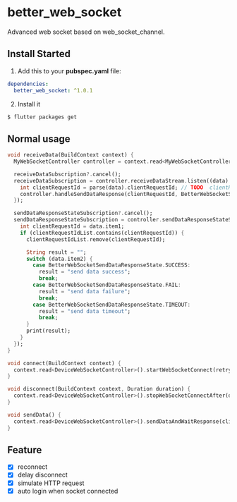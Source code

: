 # better_web_socket

Advanced web socket based on web_socket_channel.

## Install Started

1. Add this to your **pubspec.yaml** file:

```yaml
dependencies:
  better_web_socket: ^1.0.1
```

2. Install it

```bash
$ flutter packages get
```

## Normal usage

```dart
void receiveData(BuildContext context) {
  MyWebSocketController controller = context.read<MyWebSocketController>();

  receiveDataSubscription?.cancel();
  receiveDataSubscription = controller.receiveDataStream.listen((data) {
    int clientRequestId = parse(data).clientRequestId; // TODO  clientRequestId from server
    controller.handleSendDataResponse(clientRequestId, BetterWebSocketSendDataResponseState.SUCCESS);
  });

  sendDataResponseStateSubscription?.cancel();
  sendDataResponseStateSubscription = controller.sendDataResponseStateStream.listen((data) {
    int clientRequestId = data.item1;
    if (clientRequestIdList.contains(clientRequestId)) {
      clientRequestIdList.remove(clientRequestId);

      String result = "";
      switch (data.item2) {
        case BetterWebSocketSendDataResponseState.SUCCESS:
          result = "send data success";
          break;
        case BetterWebSocketSendDataResponseState.FAIL:
          result = "send data failure";
          break;
        case BetterWebSocketSendDataResponseState.TIMEOUT:
          result = "send data timeout";
          break;
      }
      print(result);
    }
  });
}

void connect(BuildContext context) {
  context.read<DeviceWebSocketController>().startWebSocketConnect(retryCount: double.maxFinite.toInt());
}

void disconnect(BuildContext context, Duration duration) {
  context.read<DeviceWebSocketController>().stopWebSocketConnectAfter(duration: duration);
}

void sendData() {
  context.read<DeviceWebSocketController>().sendDataAndWaitResponse(clientRequestId, data, retryCount: 3);
}
```

## Feature
- [x] reconnect
- [x] delay disconnect
- [x] simulate HTTP request
- [x] auto login when socket connected
